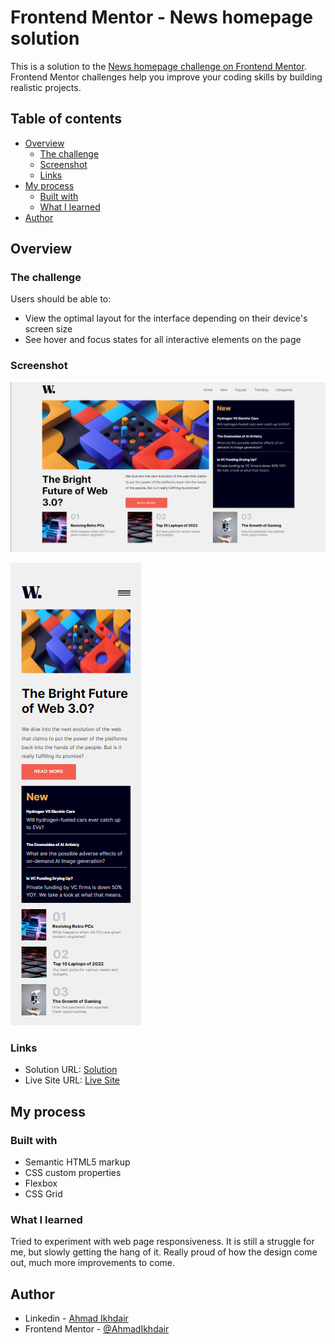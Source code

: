 # Frontend Mentor - News homepage solution

This is a solution to the [News homepage challenge on Frontend Mentor](https://www.frontendmentor.io/challenges/news-homepage-H6SWTa1MFl). Frontend Mentor challenges help you improve your coding skills by building realistic projects. 

## Table of contents

- [Overview](#overview)
  - [The challenge](#the-challenge)
  - [Screenshot](#screenshot)
  - [Links](#links)
- [My process](#my-process)
  - [Built with](#built-with)
  - [What I learned](#what-i-learned)
- [Author](#author)

## Overview

### The challenge

Users should be able to:

- View the optimal layout for the interface depending on their device's screen size
- See hover and focus states for all interactive elements on the page

### Screenshot

![](./solutions/desktopSolution.png)

![](./solutions/mobileSolution.png)

### Links

- Solution URL: [Solution](https://www.frontendmentor.io/solutions/responsive-newshomepage-solution-92raP40sO2)
- Live Site URL: [Live Site](https://ahmadikhdair.github.io/news-homepage/)

## My process

### Built with

- Semantic HTML5 markup
- CSS custom properties
- Flexbox
- CSS Grid

### What I learned

Tried to experiment with web page responsiveness. It is still a struggle for me, but slowly getting the hang of it. Really proud of how the design come out, much more improvements to come.

## Author

- Linkedin - [Ahmad Ikhdair](https://www.linkedin.com/in/ahmad-ikhdair/)
- Frontend Mentor - [@AhmadIkhdair](https://www.frontendmentor.io/profile/AhmadIkhdaire)
